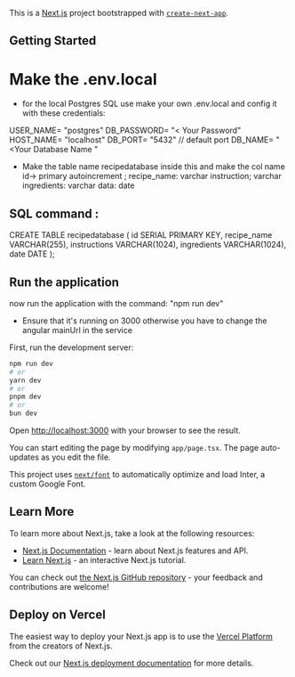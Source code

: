 This is a [Next.js](https://nextjs.org/) project bootstrapped with [`create-next-app`](https://github.com/vercel/next.js/tree/canary/packages/create-next-app).

## Getting Started

# Make the .env.local
* for the local Postgres SQL use make your own .env.local and config it with these credentials:

USER_NAME= "postgres"
DB_PASSWORD= "< Your Password"
HOST_NAME= "localhost"
DB_PORT= "5432" // default port 
DB_NAME= "<Your Database Name "

* Make the table name recipedatabase inside this and make the col name 
id-> primary autoincrement ;
recipe_name: varchar
instruction; varchar
ingredients: varchar
data: date

## SQL command :
CREATE TABLE recipedatabase (
    id SERIAL PRIMARY KEY,
    recipe_name VARCHAR(255),
    instructions VARCHAR(1024),
    ingredients VARCHAR(1024),
    date DATE
);

## Run the application 
now run the application with the command: "npm run dev" 
* Ensure that it's running on 3000 otherwise you have to change the angular mainUrl in the service 

First, run the development server:

```bash
npm run dev
# or
yarn dev
# or
pnpm dev
# or
bun dev
```

Open [http://localhost:3000](http://localhost:3000) with your browser to see the result.

You can start editing the page by modifying `app/page.tsx`. The page auto-updates as you edit the file.

This project uses [`next/font`](https://nextjs.org/docs/basic-features/font-optimization) to automatically optimize and load Inter, a custom Google Font.

## Learn More

To learn more about Next.js, take a look at the following resources:

- [Next.js Documentation](https://nextjs.org/docs) - learn about Next.js features and API.
- [Learn Next.js](https://nextjs.org/learn) - an interactive Next.js tutorial.

You can check out [the Next.js GitHub repository](https://github.com/vercel/next.js/) - your feedback and contributions are welcome!

## Deploy on Vercel

The easiest way to deploy your Next.js app is to use the [Vercel Platform](https://vercel.com/new?utm_medium=default-template&filter=next.js&utm_source=create-next-app&utm_campaign=create-next-app-readme) from the creators of Next.js.

Check out our [Next.js deployment documentation](https://nextjs.org/docs/deployment) for more details.
